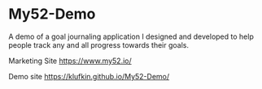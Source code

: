 # My52-Demo

A demo of a goal journaling application I designed and developed to help people track any and all progress towards their goals.

Marketing Site
https://www.my52.io/

Demo site
https://klufkin.github.io/My52-Demo/
